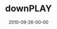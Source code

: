 ---
layout: message
category: message
series: "PLAY"
title: "downPLAY"
date: 2010-09-26-00-00
message_id: 639
audio: "http://s3.amazonaws.com/crossroads-media/messages/audio/downplay.mp3"
audio-duration: "39:03"
description: "Jenny Baker talks about the importance of rest."
video: "http://s3.amazonaws.com/crossroads-media/messages/video/downplay.mp4"
video-duration: "39:08"
video-image: "http://s3.amazonaws.com/crossroads-media/images/downplay_still.jpg"
explicit: false
---